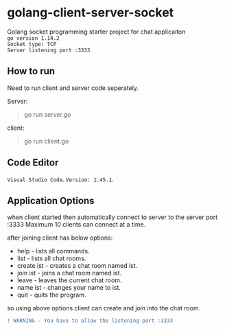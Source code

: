 # golang-client-server-socket
Golang socket programming starter project for chat applicaiton\
`go version 1.14.2`\
`Socket type: TCP`\
`Server listening port :3333`



## How to run
Need to run client and server code seperately.

Server: 
> go run server.go

client:
> go run client.go

## Code Editor
`Visual Studio Code`. 
`Version: 1.45.1`. 




## Application Options


when client started then automatically connect to server to the server port :3333
Maximum 10 clients can connect at a time.


after joining client has below options:

* help - lists all commands.
* list - lists all chat rooms.
* create ist - creates a chat room named ist.
* join ist - joins a chat room named ist.
* leave - leaves the current chat room.
* name ist - changes your name to ist.
* quit - quits the program.


so using above options client can create and join into the chat room.

```diff
! WARNING - You have to allow the listening port :3333
```
